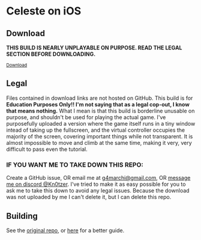 # Celeste on iOS

## Download
<b>THIS BUILD IS NEARLY UNPLAYABLE ON PURPOSE. READ THE LEGAL SECTION BEFORE DOWNLOADING.</b>

<sub><a href="https://buzzheavier.com/fq71ykrors5f">Download</a></sub>

## Legal
Files contained in download links are not hosted on GitHub. This build is for <b>Education Purposes Only!! I'm not saying that as a legal cop-out, I know that means nothing.</b> What I mean is that this build is borderline unusable on purpose, and shouldn't be used for playing the actual game. I've purposefully uploaded a version where the game itself runs in a tiny window intead of taking up the fullscreen, and the virtual controller occupies the majority of the screen, covering important things while not transparent. It is almost impossible to move and climb at the same time, making it very, very difficult to pass even the tutorial.

### IF YOU WANT ME TO TAKE DOWN THIS REPO:

Create a GitHub issue, OR email me at g4marchi@gmail.com, OR <a href="https://discordapp.com/users/506628717125304334">message me on discord @Kn0tzer</a>. I've tried to make it as easy possible for you to ask me to take this down to avoid any legal issues. Because the download was not uploaded by me I can't delete it, but I can delete this repo.

## Building

See the <a href="https://github.com/RoootTheFox/celeste-ios">original repo</a>, or <a href="https://github.com/hmcneill46/celeste-ios/tree/in-depth-README-instructions">here</a> for a better guide.

